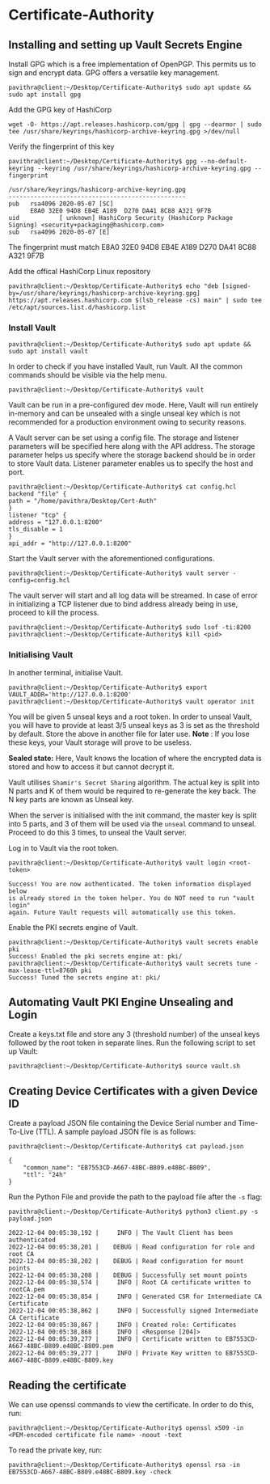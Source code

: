 # Certificate-Authority

## Installing and setting up Vault Secrets Engine 
Install GPG which is a free implementation of OpenPGP. This permits us to sign and encrypt data. GPG offers a versatile key management.
```console
pavithra@client:~/Desktop/Certificate-Authority$ sudo apt update && sudo apt install gpg
```

Add the GPG key of HashiCorp
```console
wget -O- https://apt.releases.hashicorp.com/gpg | gpg --dearmor | sudo tee /usr/share/keyrings/hashicorp-archive-keyring.gpg >/dev/null
```

Verify the fingerprint of this key
```console
pavithra@client:~/Desktop/Certificate-Authority$ gpg --no-default-keyring --keyring /usr/share/keyrings/hashicorp-archive-keyring.gpg --fingerprint
```
```console
/usr/share/keyrings/hashicorp-archive-keyring.gpg
-------------------------------------------------
pub   rsa4096 2020-05-07 [SC]
      E8A0 32E0 94D8 EB4E A189  D270 DA41 8C88 A321 9F7B
uid           [ unknown] HashiCorp Security (HashiCorp Package Signing) <security+packaging@hashicorp.com>
sub   rsa4096 2020-05-07 [E]
```
The fingerprint must match E8A0 32E0 94D8 EB4E A189 D270 DA41 8C88 A321 9F7B

Add the offical HashiCorp Linux repository

```console
pavithra@client:~/Desktop/Certificate-Authority$ echo "deb [signed-by=/usr/share/keyrings/hashicorp-archive-keyring.gpg] https://apt.releases.hashicorp.com $(lsb_release -cs) main" | sudo tee /etc/apt/sources.list.d/hashicorp.list
```

### Install Vault
```console
pavithra@client:~/Desktop/Certificate-Authority$ sudo apt update && sudo apt install vault
```

In order to check if you have installed Vault, run Vault. All the common commands should be visible via the help menu.

```console
pavithra@client:~/Desktop/Certificate-Authority$ vault
```

Vault can be run in a pre-configured dev mode. Here, Vault will run entirely in-memory and can be unsealed with a single unseal key which is not recommended for a production environment owing to security reasons.

A Vault server can be set using a config file. The storage and listener parameters will be specified here along with the API address. The storage parameter helps us specify where the storage backend should be in order to store Vault data. Listener parameter enables us to  specify the host and port.

```console
pavithra@client:~/Desktop/Certificate-Authority$ cat config.hcl 
backend "file" {
path = "/home/pavithra/Desktop/Cert-Auth"
}
listener "tcp" {
address = "127.0.0.1:8200"
tls_disable = 1
}
api_addr = "http://127.0.0.1:8200"
```

Start the Vault server with the aforementioned configurations.
```console
pavithra@client:~/Desktop/Certificate-Authority$ vault server -config=config.hcl
```
The vault server will start and all log data will be streamed. In case of error in initializing a TCP listener due to bind address already being in use, proceed to kill the process.

```console
pavithra@client:~/Desktop/Certificate-Authority$ sudo lsof -ti:8200
pavithra@client:~/Desktop/Certificate-Authority$ kill <pid>
```
### Initialising Vault
In another terminal, initialise Vault.
```console
pavithra@client:~/Desktop/Certificate-Authority$ export VAULT_ADDR='http://127.0.0.1:8200'
pavithra@client:~/Desktop/Certificate-Authority$ vault operator init
```

You will be given 5 unseal keys and a root token. In order to unseal Vault, you will have to provide at least 3/5 unseal keys as 3 is set as the threshold by default.
Store the above in another file for later use. 
**Note** : If you lose these keys, your Vault storage will prove to be useless.

**Sealed state:** Here, Vault knows the location of where the encrypted data is stored and how to access it but cannot decrypt it.

Vault utilises `Shamir's Secret Sharing` algorithm. The actual key is split into N parts and K of them would be required to re-generate the key back. The N key parts are known as Unseal key.

When the server is initialised with the init command, the master key is split into 5 parts, and 3 of them will be used via the `unseal` command to unseal. Proceed to do this 3 times, to unseal the Vault server.

Log in to Vault via the root token.
```console
pavithra@client:~/Desktop/Certificate-Authority$ vault login <root-token>
```
```console
Success! You are now authenticated. The token information displayed below
is already stored in the token helper. You do NOT need to run "vault login"
again. Future Vault requests will automatically use this token.
```
Enable the PKI secrets engine of Vault.
```console
pavithra@client:~/Desktop/Certificate-Authority$ vault secrets enable pki
Success! Enabled the pki secrets engine at: pki/
pavithra@client:~/Desktop/Certificate-Authority$ vault secrets tune -max-lease-ttl=8760h pki
Success! Tuned the secrets engine at: pki/
```

## Automating Vault PKI Engine Unsealing and Login
Create a keys.txt file and store any 3 (threshold number) of the unseal keys followed by the root token in separate lines.
Run the following script to set up Vault:
```console
pavithra@client:~/Desktop/Certificate-Authority$ source vault.sh
```

## Creating Device Certificates with a given Device ID
Create a payload JSON file containing the Device Serial number and Time-To-Live (TTL). A sample payload JSON file is as follows:
```console
pavithra@client:~/Desktop/Certificate-Authority$ cat payload.json 
```
```console
{
    "common_name": "EB7553CD-A667-48BC-B809.e48BC-B809",
    "ttl": "24h"
}
```
Run the Python File and provide the path to the payload file after the ```-s``` flag:
```console
pavithra@client:~/Desktop/Certificate-Authority$ python3 client.py -s payload.json 
```
```console
2022-12-04 00:05:38,192 |     INFO | The Vault Client has been authenticated
2022-12-04 00:05:38,201 |    DEBUG | Read configuration for role and root CA
2022-12-04 00:05:38,202 |    DEBUG | Read configuration for mount points
2022-12-04 00:05:38,208 |    DEBUG | Successfully set mount points
2022-12-04 00:05:38,574 |     INFO | Root CA certificate written to rootCA.pem
2022-12-04 00:05:38,854 |     INFO | Generated CSR for Intermediate CA Certificate
2022-12-04 00:05:38,862 |     INFO | Successfully signed Intermediate CA Certificate
2022-12-04 00:05:38,867 |     INFO | Created role: Certificates
2022-12-04 00:05:38,868 |     INFO | <Response [204]>
2022-12-04 00:05:39,277 |     INFO | Certificate written to EB7553CD-A667-48BC-B809.e48BC-B809.pem
2022-12-04 00:05:39,277 |     INFO | Private Key written to EB7553CD-A667-48BC-B809.e48BC-B809.key
```

## Reading the certificate
We can use openssl commands to view the certificate. In order to do this, run:
```console
pavithra@client:~/Desktop/Certificate-Authority$ openssl x509 -in <PEM-encoded certificate file name> -noout -text
```
To read the private key, run:
```console
pavithra@client:~/Desktop/Certificate-Authority$ openssl rsa -in EB7553CD-A667-48BC-B809.e48BC-B809.key -check
```



